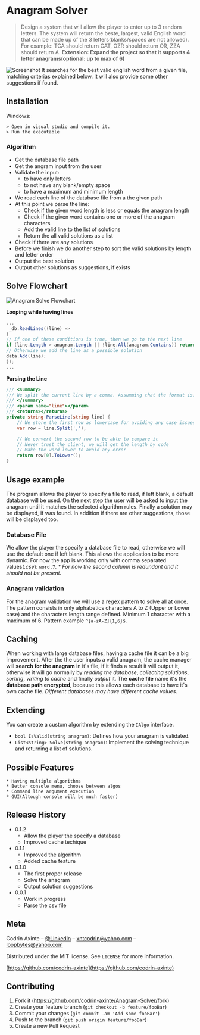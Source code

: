 # Anagram Solver
> Design a system that will allow the player to enter up to 3 random letters. The system will return the beste, largest, valid English word that can be made up of the 3 letters(blanks/spaces are not allowed). For example: TCA should return CAT, OZR should return OR, ZZA should return A.
> **Extension: Expand the project so that it supports 4 letter anagrams(optional: up to max of 6)**

![Screenshot](https://github.com/codrin-axinte/Anagram-Solver/blob/master/AnagramSolver.png)
It searches for the best valid english word from a given file, matching criterias explained below. It will also provide some other suggestions if found.

## Installation

Windows:

```
> Open in visual studio and compile it.
> Run the executable
```
### Algorithm
* Get the database file path
* Get the angram input from the user
* Validate the input:
	- to have only letters
	- to not have any blank/empty space
	- to have a maximum and minimum length
* We read each line of the database file from a the given path
* At this point we parse the line:
	- Check if the given word length is less or equals the anagram length
	- Check if the given word contains one or more of the anagram characters
	- Add the valid line to the list of solutions
	- Return the all valid solutions as a list
* Check if there are any solutions
* Before we finish we do another step to sort the valid solutions by length and letter order
* Output the best solution
* Output other solutions as suggestions, if exists

## Solve Flowchart
![Anagram Solve Flowchart](https://github.com/codrin-axinte/Anagram-Solver/blob/master/Solve.png)

**Looping while having lines**
```csharp
...
 _db.ReadLines((line) =>
{
// If one of these conditions is true, then we go to the next line
if (line.Length > anagram.Length || !line.All(anagram.Contains)) return;
// Otherwise we add the line as a possible solution
data.Add(line);
});
...
```

**Parsing the Line**
```csharp
/// <summary>
/// We split the current line by a comma. Assumming that the format is: value, length (or anything else, it will be just ignored)
/// </summary>
/// <param name="line"></param>
/// <returns></returns>
private string ParseLine(string line) {           
    // We store the first row as lowercase for avoiding any case issues
    var row = line.Split(',');

    // We convert the second row to be able to compare it
    // Never trust the client, we will get the length by code
    // Make the word lower to avoid any error
    return row[0].ToLower();
}
```


## Usage example

The program allows the player to specify a file to read, if left blank, a default database will be used. On the next step the user will be asked to input the anagram until it matches the selected algorithm rules. Finally a solution may be displayed, if was found. In addition if there are other suggestions, those will be displayed too.

### Database File
We allow the player the specify a database file to read, otherwise we will use the default one if left blank. This allows the application to be more dynamic. For now the app is working only with comma separated values(*.csv*): `word,7`. 
*\* For now the second column is redundant and it should not be present.*

### Anagram validation
  For the anagram validation we will use a regex pattern to solve all at once. The pattern consists in only alphabetics characters A to Z (Upper or Lower case) and the characters length range defined. Minimum 1 character with a maximum of 6. Pattern example `^[a-zA-Z]{1,6}$`.

## Caching
When working with large database files, having a cache file it can be a big improvement. After the the user inputs a valid anagram, the cache manager will **search for the anagram** in it's file, if it finds a result it will output it, otherwise it will go normally by *reading the database*, *collecting solutions*, *sorting*, *writing to cache* and finally *output* it.
The **cache file** name it's the **database path encrypted**, because this allows each database to have it's own cache file. *Different databases may have different cache values*.
## Extending
You can create a custom algorithm by extending the `IAlgo` interface. 
* `bool IsValid(string anagram)`: Defines how your anagram is validated. 
* `List<string> Solve(string anagram)`: Implement the solving technique and returning a list of solutions.

## Possible Features
    * Having multiple algorithms
    * Better console menu, choose between algos
    * Command line argument execution
    * GUI(Altough console will be much faster)

## Release History
* 0.1.2
    * Allow the player the specify a database
    * Improved cache techique
* 0.1.1
    * Improved the algorithm
    * Added cache feature
* 0.1.0
    * The first proper release
    * Solve the anagram
    * Output solution suggestions
* 0.0.1
    * Work in progress
    * Parse the csv file

## Meta

Codrin Axinte – [@LinkedIn](https://www.linkedin.com/in/codrin-axinte-93776814b/) – xntcodrin@yahoo.com – loopbytes@yahoo.com

Distributed under the MIT license. See ``LICENSE`` for more information.

[https://github.com/codrin-axinte](https://github.com/codrin-axinte)

## Contributing

1. Fork it (<https://github.com/codrin-axinte/Anagram-Solver/fork>)
2. Create your feature branch (`git checkout -b feature/fooBar`)
3. Commit your changes (`git commit -am 'Add some fooBar'`)
4. Push to the branch (`git push origin feature/fooBar`)
5. Create a new Pull Request
